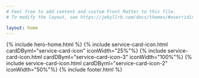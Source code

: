 ```yaml
---
# Feel free to add content and custom Front Matter to this file.
# To modify the layout, see https://jekyllrb.com/docs/themes/#overriding-theme-defaults

layout: home
---
```


{% include hero-home.html %}
{% include service-card-icon.html cardDByml="service-card-icon" iconWidth="25%"%}
{% include service-card-icon.html cardDByml="service-card-icon-3" iconWidth="100%"%}
{% include service-card-icon.html cardDByml="service-card-icon-2" iconWidth="50%"%}
{% include footer.html %}